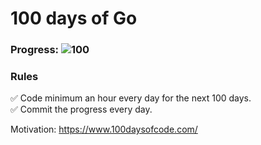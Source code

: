# 100 days of Go 

### Progress: ![100](https://img.shields.io/badge/39-100-blue)

### Rules
✅ Code minimum an hour every day for the next 100 days.<br>
✅ Commit the progress every day.

Motivation: https://www.100daysofcode.com/
